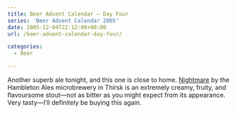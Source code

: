 ```yaml
---
title: Beer Advent Calendar – Day Four
series: 'Beer Advent Calendar 2005'
date: 2005-12-04T22:12:00+00:00
url: /beer-advent-calendar-day-four/

categories:
  - Beer

---
```

Another superb ale tonight, and this one is close to home. <a href="http://www.hambletonales.co.uk/nightmare.htm" data-type="link" data-id="http://www.hambletonales.co.uk/nightmare.htm">Nightmare</a> by the Hambleton Ales microbrewery in Thirsk is an extremely creamy, fruity, and flavoursome stout—not as bitter as you might expect from its appearance. Very tasty—I’ll definitely be buying this again.